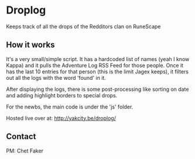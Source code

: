 # Droplog
Keeps track of all the drops of the Redditors clan on RuneScape

## How it works
It's a very small/simple script. It has a hardcoded list of names (yeah I know Kappa) and 
it pulls the Adventure Log RSS Feed for those people. Once it has the last 10 entries for that person
(this is the limit Jagex keeps), it filters out all the logs with the word 'found' in it.

After displaying the logs, there is some post-processing like sorting on date and adding highlight
borders to special drops.

For the newbs, the main code is under the 'js' folder.

Hosted live over at: http://yakcity.be/droplog/

## Contact

PM: Chet Faker
